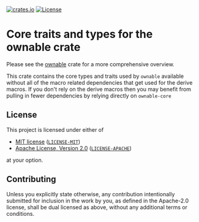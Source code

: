 [![crates.io](https://img.shields.io/crates/v/ownable-core.svg)](https://crates.io/crates/ownable-core)
[![License](https://img.shields.io/crates/l/ownable-core.svg)](#license)

# Core traits and types for the ownable crate

<!--
    update docs through `lib.rs` then sync here by running the following from
    this crate's root
    $ cargo rdme -w=ownable-core
-->
<!-- cargo-rdme start -->

Please see the [ownable](https://docs.rs/ownable) crate for a more comprehensive overview.

This crate contains the core types and traits used by `ownable` available without all of the
macro related dependencies that get used for the derive macros. If you don't rely on the derive
macros then you may benefit from pulling in fewer dependencies by relying directly on
`ownable-core`

<!-- cargo-rdme end -->
## License

This project is licensed under either of

- [MIT license](https://opensource.org/licenses/MIT) ([`LICENSE-MIT`](https://github.com/alexkazik/ownable/blob/main/LICENSE-MIT))
- [Apache License, Version 2.0](https://www.apache.org/licenses/LICENSE-2.0) ([`LICENSE-APACHE`](https://github.com/alexkazik/ownable/blob/main/LICENSE-APACHE))

at your option.

## Contributing

Unless you explicitly state otherwise, any contribution intentionally submitted
for inclusion in the work by you, as defined in the Apache-2.0 license, shall be
dual licensed as above, without any additional terms or conditions.
